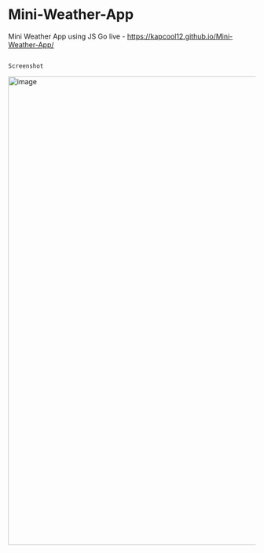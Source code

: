 # Mini-Weather-App
Mini Weather App using JS 
Go live - https://kapcool12.github.io/Mini-Weather-App/

                                                                    Screenshot
<img width="952" alt="image" src="https://github.com/Kapcool12/Mini-Weather-App/assets/94378669/d788771e-d063-4a54-85f2-bb5960ff5b05">
